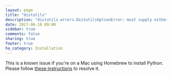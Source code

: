 ```yaml
---
layout: page
title: "distutils"
description: "distutils.errors.DistutilsOptionError: must supply either home or prefix/exec-prefix -- not both"
date: 2017-06-18 09:00
sidebar: true
comments: false
sharing: true
footer: true
ha_category: Installation
---
```


This is a known issue if you're on a Mac using Homebrew to install Python. Please follow [these instructions](https://github.com/Homebrew/brew/blob/master/docs/Homebrew-and-Python.md#note-on-pip-install---user) to resolve it.
